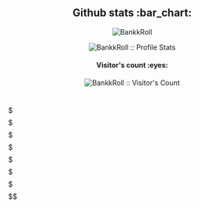 <h2 align="center">Github stats :bar_chart:</h2>

<p align="center"><img src="https://github-readme-stats.vercel.app/api/top-langs?username=BankkRoll&show_icons=true&locale=en&theme=chartreuse-dark" alt="BankkRoll" /></p>

<p align="center"><img src="https://github-readme-stats.vercel.app/api?username=BankkRoll&show_icons=true&theme=chartreuse-dark" alt="BankkRoll :: Profile Stats" /></p>

<h4 align="center">Visitor's count :eyes:</h4>
<p align="center"><img src="https://profile-counter.glitch.me/{BankkRoll}/count.svg" alt="BankkRoll :: Visitor's Count" /></p>



   $$                            $$        $$                            $$ $$                            $$     $$      
   $$                            $$        $$                            $$ $$                            $$     $$      
   $$$$$$$    $$$$$$   $$$$$$$   $$    $$  $$    $$   $$$$$$    $$$$$$   $$ $$                  $$$$$$  $$$$$$   $$$$$$$ 
   $$    $$        $$  $$    $$  $$   $$   $$   $$   $$    $$  $$    $$  $$ $$                 $$    $$   $$     $$   $$
   $$    $$   $$$$$$$  $$    $$  $$$$$$    $$$$$$    $$        $$    $$  $$ $$                 $$$$$$$$   $$     $$   $$
   $$    $$  $$    $$  $$    $$  $$   $$   $$   $$   $$        $$    $$  $$ $$                 $$         $$  $$ $$   $$
   $$$$$$$    $$$$$$$  $$    $$  $$    $$  $$    $$  $$         $$$$$$   $$ $$        $$        $$$$$$$    $$$$  $$   $$



